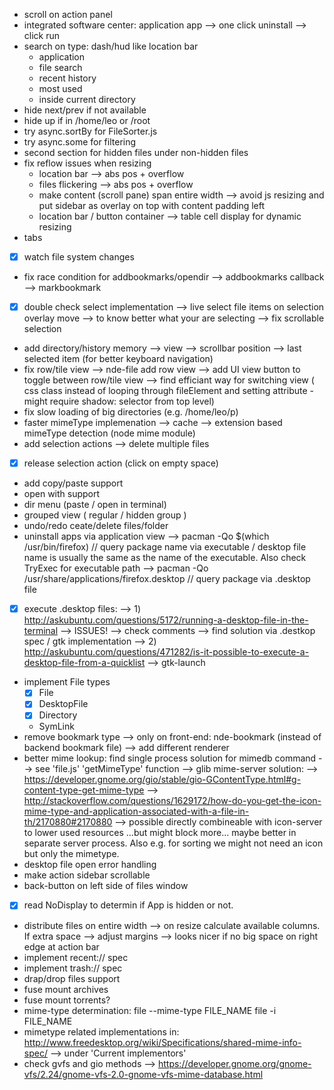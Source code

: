- scroll on action panel
- integrated software center: application app
	--> one click uninstall
	--> click run
- search on type: dash/hud like location bar
	- application
	- file search
	- recent history
	- most used
	- inside current directory
- hide next/prev if not available
- hide up if in /home/leo or /root
- try async.sortBy for FileSorter.js
- try async.some for filtering
- second section for hidden files under non-hidden files
- fix reflow issues when resizing
	- location bar --> abs pos + overflow
	- files flickering --> abs pos + overflow
	- make content (scroll pane) span entire width --> avoid js resizing
		and put sidebar as overlay on top with content padding left
	- location bar / button container --> table cell display for dynamic resizing
- tabs
- [x] watch file system changes
- fix race condition for addbookmarks/opendir
	--> addbookmarks callback --> markbookmark
- [x] double check select implementation
	--> live select file items on selection overlay move --> to know better what your are selecting
	--> fix scrollable selection
- add directory/history memory
	--> view
	--> scrollbar position
	--> last selected item (for better keyboard navigation)
- fix row/tile view
	--> nde-file add row view
	--> add UI view button to toggle between row/tile view
	--> find efficiant way for switching view ( css class instead of looping through fileElement and setting attribute - might require shadow: selector from top level)
- fix slow loading of big directories (e.g. /home/leo/p)
- faster mimeType implemenation
	--> cache
	--> extension based mimeType detection (node mime module)
- add selection actions
	--> delete multiple files
- [x] release selection action (click on empty space)
- add copy/paste support
- open with support
- dir menu (paste / open in terminal)
- grouped view ( regular / hidden group )
- undo/redo ceate/delete files/folder
- uninstall apps via application view
	--> pacman -Qo $(which /usr/bin/firefox) // query package name via executable / desktop file name is usually the same as the name of the executable. Also check TryExec for executable path
	--> pacman -Qo /usr/share/applications/firefox.desktop // query package via .desktop file
- [x] execute .desktop files:
	--> 1) http://askubuntu.com/questions/5172/running-a-desktop-file-in-the-terminal
	-->    ISSUES! --> check comments
	-->    find solution via .destkop spec / gtk implementation
	--> 2) http://askubuntu.com/questions/471282/is-it-possible-to-execute-a-desktop-file-from-a-quicklist
	-->    gtk-launch
- implement File types
	- [x] File
	- [x] DesktopFile
	- [x] Directory
	- SymLink
- remove bookmark type
	--> only on front-end: nde-bookmark (instead of backend bookmark file)
	--> add different renderer
- better mime lookup: find single process solution for mimedb command
	--> see 'file.js' 'getMimeType' function
	--> glib mime-server solution:
	--> https://developer.gnome.org/gio/stable/gio-GContentType.html#g-content-type-get-mime-type
	--> http://stackoverflow.com/questions/1629172/how-do-you-get-the-icon-mime-type-and-application-associated-with-a-file-in-th/2170880#2170880
	--> possible directly combineable with icon-server to lower used resources ...but might block more... maybe better in separate server process. Also e.g. for sorting we might not need an icon but only the mimetype.
- desktop file open error handling
- make action sidebar scrollable
- back-button on left side of files window
- [x] read NoDisplay to determin if App is hidden or not.
- distribute files on entire width
	--> on resize calculate available columns. If extra space --> adjust margins
	--> looks nicer if no big space on right edge at action bar
- implement recent:// spec
- implement trash:// spec
- drap/drop files support
- fuse mount archives
- fuse mount torrents?
- mime-type determination: file --mime-type FILE_NAME
	file -i FILE_NAME
- mimetype related implementations in: http://www.freedesktop.org/wiki/Specifications/shared-mime-info-spec/
--> under 'Current implementors'
- check gvfs and gio methods
	--> https://developer.gnome.org/gnome-vfs/2.24/gnome-vfs-2.0-gnome-vfs-mime-database.html